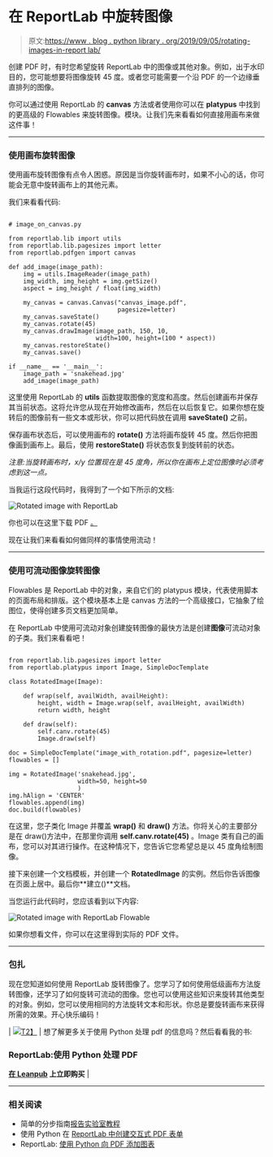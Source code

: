 # 在 ReportLab 中旋转图像

> 原文:[https://www . blog . python library . org/2019/09/05/rotating-images-in-report lab/](https://www.blog.pythonlibrary.org/2019/09/05/rotating-images-in-reportlab/)

创建 PDF 时，有时您希望旋转 ReportLab 中的图像或其他对象。例如，出于水印目的，您可能想要将图像旋转 45 度。或者您可能需要一个沿 PDF 的一个边缘垂直排列的图像。

你可以通过使用 ReportLab 的 **canvas** 方法或者使用你可以在 **platypus** 中找到的更高级的 Flowables 来旋转图像。模块。让我们先来看看如何直接用画布来做这件事！

* * *

### 使用画布旋转图像

使用画布旋转图像有点令人困惑。原因是当你旋转画布时，如果不小心的话，你可能会无意中旋转画布上的其他元素。

我们来看看代码:

```

# image_on_canvas.py

from reportlab.lib import utils
from reportlab.lib.pagesizes import letter
from reportlab.pdfgen import canvas

def add_image(image_path):
    img = utils.ImageReader(image_path)
    img_width, img_height = img.getSize()
    aspect = img_height / float(img_width)

    my_canvas = canvas.Canvas("canvas_image.pdf",
                              pagesize=letter)
    my_canvas.saveState()
    my_canvas.rotate(45)
    my_canvas.drawImage(image_path, 150, 10,
                        width=100, height=(100 * aspect))
    my_canvas.restoreState()
    my_canvas.save()

if __name__ == '__main__':
    image_path = 'snakehead.jpg'
    add_image(image_path)

```

这里使用 ReportLab 的 **utils** 函数提取图像的宽度和高度。然后创建画布并保存其当前状态。这将允许您从现在开始修改画布，然后在以后恢复它。如果你想在旋转后的图像前有一些文本或形状，你可以把代码放在调用 **saveState()** 之前。

保存画布状态后，可以使用画布的 **rotate()** 方法将画布旋转 45 度。然后你把图像画到画布上。最后，使用 **restoreState()** 将状态恢复到旋转前的状态。

*注意:当旋转画布时，x/y 位置现在是 45 度角，所以你在画布上定位图像时必须考虑到这一点。*

当我运行这段代码时，我得到了一个如下所示的文档:

![Rotated image with ReportLab](../Images/b3f921c53df081e30466e2f498163db8.png)

你也可以在这里下载 PDF [。](https://www.blog.pythonlibrary.org/wp-content/uploads/2019/09/canvas_image.pdf)

现在让我们来看看如何做同样的事情使用流动！

* * *

### 使用可流动图像旋转图像

Flowables 是 ReportLab 中的对象，来自它们的 platypus 模块，代表使用脚本的页面布局和排版。这个模块基本上是 canvas 方法的一个高级接口，它抽象了绘图位，使得创建多页文档更加简单。

在 ReportLab 中使用可流动对象创建旋转图像的最快方法是创建**图像**可流动对象的子类。我们来看看吧！

```

from reportlab.lib.pagesizes import letter
from reportlab.platypus import Image, SimpleDocTemplate

class RotatedImage(Image):

    def wrap(self, availWidth, availHeight):
        height, width = Image.wrap(self, availHeight, availWidth)
        return width, height

    def draw(self):
        self.canv.rotate(45)
        Image.draw(self)

doc = SimpleDocTemplate("image_with_rotation.pdf", pagesize=letter)
flowables = []

img = RotatedImage('snakehead.jpg',
                   width=50, height=50
                   )
img.hAlign = 'CENTER'
flowables.append(img)
doc.build(flowables)

```

在这里，您子类化 Image 并覆盖 **wrap()** 和 **draw()** 方法。你将关心的主要部分是在 draw()方法中，在那里你调用 **self.canv.rotate(45)** 。Image 类有自己的画布，您可以对其进行操作。在这种情况下，您告诉它您希望总是以 45 度角绘制图像。

接下来创建一个文档模板，并创建一个 **RotatedImage** 的实例。然后你告诉图像在页面上居中。最后你**建立()**文档。

当您运行此代码时，您应该看到以下内容:

![Rotated image with ReportLab Flowable](../Images/ee38764baa2d4518a7145fb6c4b1e68d.png)

如果你想看文件，你可以在这里得到实际的 PDF 文件。

* * *

### 包扎

现在您知道如何使用 ReportLab 旋转图像了。您学习了如何使用低级画布方法旋转图像，还学习了如何旋转可流动的图像。您也可以使用这些知识来旋转其他类型的对象。例如，您可以使用相同的方法旋转文本和形状。你总是要旋转画布来获得所需的效果。开心快乐编码！

| [![](../Images/6381b370238bf66046df003df95c409b.png)T2】](https://leanpub.com/reportlab) | 想了解更多关于使用 Python 处理 pdf 的信息吗？然后看看我的书:

### ReportLab:使用 Python 处理 PDF

**[在 Leanpub](https://leanpub.com/reportlab) 上立即购买** |

* * *

### 相关阅读

*   简单的分步指南[报告实验室教程](https://www.blog.pythonlibrary.org/2010/03/08/a-simple-step-by-step-reportlab-tutorial/)
*   使用 Python 在 [ReportLab 中创建交互式 PDF 表单](https://www.blog.pythonlibrary.org/2018/05/29/creating-interactive-pdf-forms-in-reportlab-with-python/)
*   ReportLab: [使用 Python 向 PDF 添加图表](https://www.blog.pythonlibrary.org/2019/04/08/reportlab-adding-a-chart-to-a-pdf-with-python/)